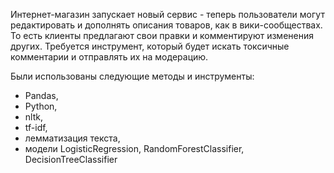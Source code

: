 Интернет-магазин запускает новый сервис - теперь пользователи могут редактировать и дополнять описания товаров, как в вики-сообществах. 
То есть клиенты предлагают свои правки и комментируют изменения других. 
Требуется инструмент, который будет искать токсичные комментарии и отправлять их на модерацию.

Были использованы следующие методы и инструменты:
- Pandas,
- Python,
- nltk,
- tf-idf,
- лемматизация текста,
- модели LogisticRegression, RandomForestClassifier, DecisionTreeClassifier
